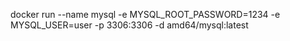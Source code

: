 docker run --name mysql -e MYSQL_ROOT_PASSWORD=1234 -e MYSQL_USER=user -p 3306:3306 -d amd64/mysql:latest